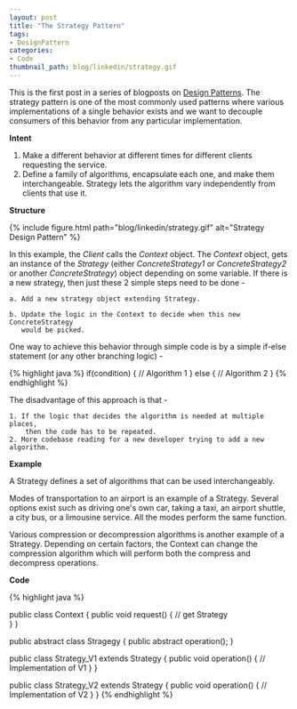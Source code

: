 ```yaml
---
layout: post
title: "The Strategy Pattern"
tags:
- DesignPattern
categories:
- Code
thumbnail_path: blog/linkedin/strategy.gif
---
```


This is the first post in a series of blogposts on [Design Patterns](https://en.wikipedia.org/wiki/Software_design_pattern). The strategy pattern is one of the most commonly used patterns where various implementations of a single behavior exists and we want to decouple consumers of this behavior from any particular implementation.

**Intent**

1. Make a different behavior at different times for different clients requesting the service.
2. Define a family of algorithms, encapsulate each one, and make them interchangeable. Strategy lets the algorithm vary independently from clients that use it.

**Structure** 

{% include figure.html path="blog/linkedin/strategy.gif" alt="Strategy Design Pattern" %}

In this example, the *Client* calls the *Context* object. The *Context* object, gets an instance of the *Strategy* (either *ConcreteStrategy1* or *ConcreteStrategy2* or another *ConcreteStrategy*) object depending on some variable. If there is a new strategy, then just these 2 simple steps need to be done - 
	
	a. Add a new strategy object extending Strategy.

	b. Update the logic in the Context to decide when this new ConcreteStrategy 
	   would be picked.

One way to achieve this behavior through simple code is by a simple if-else statement (or any other branching logic) - 

{% highlight java %}
if(condition) {
	// Algorithm 1
} else {
	// Algorithm 2
}
{% endhighlight %}

The disadvantage of this approach is that - 

	1. If the logic that decides the algorithm is needed at multiple places, 
		then the code has to be repeated.
	2. More codebase reading for a new developer trying to add a new algorithm.


**Example**

A Strategy defines a set of algorithms that can be used interchangeably. 

Modes of transportation to an airport is an example of a Strategy. Several options exist such as driving one's own car, taking a taxi, an airport shuttle, a city bus, or a limousine service. All the modes perform the same function.

Various compression or decompression algorithms is another example of a Strategy. Depending on certain factors, the Context can change the compression algorithm which will perform both the compress and decompress operations.

**Code**

{% highlight java %}
	
public class Context {
	public void request() {
		// get Strategy 		
	}
}

public abstract class Stragegy {
	public abstract operation();
}

public class Strategy_V1 extends Strategy {
	public void operation() {
		// Implementation of V1
	}
}

public class Strategy_V2 extends Strategy {
	public void operation() {
		// Implementation of V2
	}
}
{% endhighlight %}

